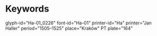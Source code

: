 # Keywords
glyph-id="Ha-01_0226"
font-id="Ha-01"
printer-id="Ha"
printer="Jan Haller"
period="1505–1525"
place="Kraków"
PT plate="164"
